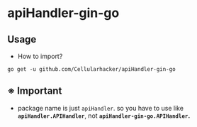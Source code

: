 # apiHandler-gin-go

## Usage
- How to import?
```shell
go get -u github.com/Cellularhacker/apiHandler-gin-go
```
## ※ Important
- package name is just `apiHandler`. so you have to use like **`apiHandler.APIHandler`**, not **`apiHandler-gin-go.APIHandler`.**

